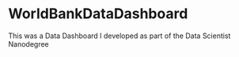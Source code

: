 # WorldBankDataDashboard
This was a Data Dashboard I developed as part of the Data Scientist Nanodegree
